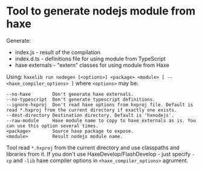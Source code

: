 Tool to generate nodejs module from haxe
========================================

Generate:

 * index.js - result of the compilation
 * index.d.ts - definitions file for using module from TypeScript
 * haxe externals - "extern" classes for using module from Haxe

Using: `haxelib run nodegen [<options>] <package> <module> [ -- <haxe_compiler_options> ]`
where `<options>` may be:

	--no-haxe        Don't generate haxe externals.
	--no-typescript  Don't generate typescript definitions.
	--ignore-hxproj  Don't read haxe options from hxproj file. Default is read *.hxproj from the current directory if exactly one exists.
	--dest-directory Destination directory. Default is 'hxnodejs'.
	--raw-module     Haxe module name to copy to haxe externals as is. You can use this option several times.
	<package>        Source haxe package to expose.
	<module>         Result nodejs module name.
	
Tool read `*.hxproj` from the current directory and use classpaths and libraries from it.
If you don't use HaxeDevelop/FlashDevelop - just specify `-cp` and `-lib` haxe compiler options in `<haxe_compiler_options>` agrument.
